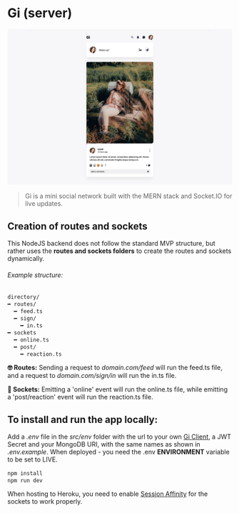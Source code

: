 # Gi (server)

![Thumbnail](https://github.com/norahmaria/gi-client/blob/main/public/thumbnail.png?raw=true)

> Gi is a mini social network built with the MERN stack and Socket.IO for live updates.

## Creation of routes and sockets

This NodeJS backend does not follow the standard MVP structure, but rather uses the **routes and sockets folders** to create the routes and sockets dynamically.

###### Example structure:

```
directory/
━ routes/
  ━ feed.ts
  ━ sign/
    ━ in.ts
━ sockets
  ━ online.ts
  ━ post/
    ━ reaction.ts
```

**🤓 Routes:** Sending a request to _domain.com/feed_ will run the feed.ts file, and a request to _domain.com/sign/in_ will run the in.ts file.

**🥳 Sockets:** Emitting a 'online' event will run the online.ts file, while emitting a 'post/reaction' event will run the reaction.ts file.

## To install and run the app locally:

Add a _.env_ file in the _src/env_ folder with the url to your own [Gi Client](https://github.com/norahmaria/gi-client), a JWT Secret and your MongoDB URI, with the same names as shown in _.env.example_. When deployed - you need the .env **ENVIRONMENT** variable to be set to LIVE.

```
npm install
npm run dev
```

When hosting to Heroku, you need to enable [Session Affinity](https://devcenter.heroku.com/articles/session-affinity) for the sockets to work properly.
